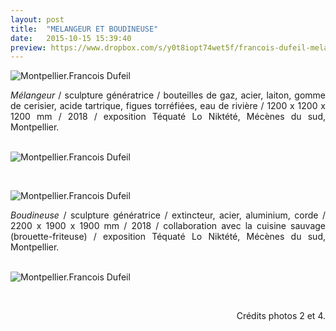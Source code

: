 ```yaml
---
layout: post
title:  "MELANGEUR ET BOUDINEUSE"
date:   2015-10-15 15:39:40
preview: https://www.dropbox.com/s/y0t8iopt74wet5f/francois-dufeil-melangeur-preview.jpeg?raw=1
---
```


<img src="https://www.dropbox.com/s/ct7fadjmgrjlrsz/francois-dufeil-melangeur.jpeg?raw=1" alt="Montpellier.Francois Dufeil"> 

<p style="text-align:justify">
<span style="font-style: italic;">Mélangeur</span> / sculpture g&eacute;n&eacute;ratrice / bouteilles de gaz, acier, laiton, gomme de cerisier, acide tartrique, figues torréfiées, eau de rivière  / 1200 x 1200 x 1200 mm / 2018 / exposition Téquaté Lo Niktété, Mécènes du sud, Montpellier.
</p>
<br>

<img src="https://www.dropbox.com/s/93iubkq9bfu9aq1/francois-dufeil-melangeur%20%282%29.jpeg?raw=1" alt="Montpellier.Francois Dufeil"> 
<p>&nbsp;</p>

<img src="https://www.dropbox.com/s/5m52dx90frqyuum/francois-dufeil-melangeur%20%283%29.jpeg?raw=1" alt="Montpellier.Francois Dufeil"> 

<p style="text-align:justify">
<span style="font-style: italic;">Boudineuse</span> / sculpture g&eacute;n&eacute;ratrice / extincteur, acier, aluminium, corde / 2200 x 1900 x 1900 mm / 2018 / collaboration avec la cuisine sauvage (brouette-friteuse) / exposition Téquaté Lo Niktété, Mécènes du sud, Montpellier.
</p>
<br>

<img src="https://www.dropbox.com/s/1me3ibz1pfimfda/francois-dufeil-melangeur%20%284%29.jpeg?raw=1" alt="Montpellier.Francois Dufeil"> 
<p>&nbsp;</p> 


<p style="text-align:right; font-size: 14px;">
Cr&eacute;dits photos 2 et 4.
</p>





